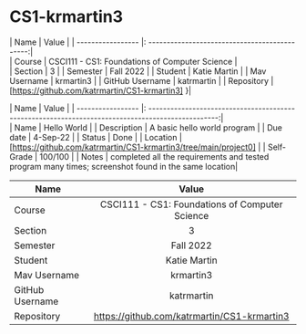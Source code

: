 # CS1-krmartin3

| Name               | Value                                          |
|  ----------------- |: ---------------------------------------------:|                              
| Course             | CSCI111 - CS1: Foundations of Computer Science |                
| Section            | 3                                              |
| Semester           | Fall 2022                                      |
| Student            | Katie Martin                                   |
| Mav Username       | krmartin3                                      |
| GitHub Username    | katrmartin                                     |
| Repository         | [https://github.com/katrmartin/CS1-krmartin3] }|


| Name               | Value                                                                                              |
|  ----------------- |: -------------------------------------------------------------------------------------------------:|                                                                             
| Name               | Hello World                                                                                        |
| Description        | A basic hello world program                                                                        |
| Due date           | 4-Sep-22                                                                                           |
| Status             | Done                                                                                               |
| Location           |[https://github.com/katrmartin/CS1-krmartin3/tree/main/project0]                                    |
| Self-Grade         | 100/100                                                                                            |
| Notes              | completed all the requirements and tested program many times; screenshot found in the same location|

| Name        | Value           | 
| ------------- |:-------------:| 
| Course     | CSCI111 - CS1: Foundations of Computer Science | 
| Section    | 3      |  
| Semester  | Fall 2022      |  
| Student     | Katie Martin      |  
| Mav Username | krmartin3     |  
| GitHub Username   | katrmartin      |  
| Repository | https://github.com/katrmartin/CS1-krmartin3     |  
